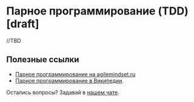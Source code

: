 # Парное программирование (TDD) [draft]

//TBD


## Полезные ссылки

- [Парное программирование на agilemindset.ru](http://agilemindset.ru/%D0%BF%D0%B0%D1%80%D0%BD%D0%BE%D0%B5-%D0%BF%D1%80%D0%BE%D0%B3%D1%80%D0%B0%D0%BC%D0%BC%D0%B8%D1%80%D0%BE%D0%B2%D0%B0%D0%BD%D0%B8%D0%B5/)
- [Парное программирование в Википедии](https://ru.wikipedia.org/wiki/%D0%9F%D0%B0%D1%80%D0%BD%D0%BE%D0%B5_%D0%BF%D1%80%D0%BE%D0%B3%D1%80%D0%B0%D0%BC%D0%BC%D0%B8%D1%80%D0%BE%D0%B2%D0%B0%D0%BD%D0%B8%D0%B5).

Остались вопросы? Задавай в [нашем чате](https://t.me/technicalexcellenceru).

